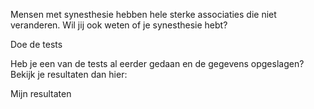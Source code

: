 Mensen met synesthesie hebben hele sterke associaties die niet veranderen. Wil jij ook weten of je synesthesie hebt?

<router-link to="/tests" class="link">Doe de tests</router-link>

Heb je een van de tests al eerder gedaan en de gegevens opgeslagen? Bekijk je resultaten dan hier:

<router-link to="/results" class="link">Mijn resultaten</router-link>
